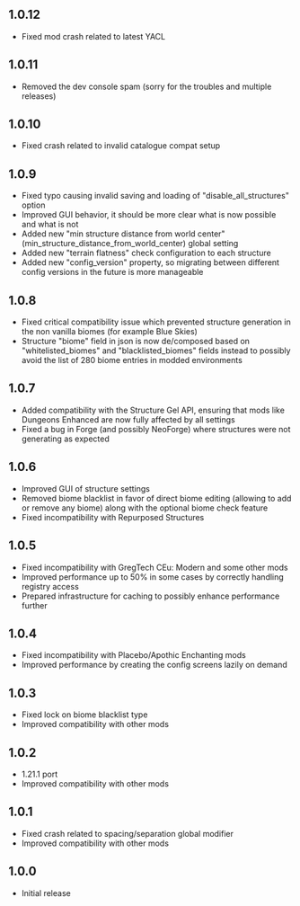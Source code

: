 ## 1.0.12

- Fixed mod crash related to latest YACL

## 1.0.11

- Removed the dev console spam (sorry for the troubles and multiple releases)

## 1.0.10

- Fixed crash related to invalid catalogue compat setup

## 1.0.9

- Fixed typo causing invalid saving and loading of "disable_all_structures" option
- Improved GUI behavior, it should be more clear what is now possible and what is not
- Added new "min structure distance from world center" (min_structure_distance_from_world_center) global setting
- Added new "terrain flatness" check configuration to each structure
- Added new "config_version" property, so migrating between different config versions in the future is more manageable

## 1.0.8

- Fixed critical compatibility issue which prevented structure generation in the non vanilla biomes (for example Blue Skies)
- Structure "biome" field in json is now de/composed based on "whitelisted_biomes" and "blacklisted_biomes" fields instead to possibly avoid the list of 280 biome entries in modded environments

## 1.0.7

- Added compatibility with the Structure Gel API, ensuring that mods like Dungeons Enhanced are now fully affected by all settings
- Fixed a bug in Forge (and possibly NeoForge) where structures were not generating as expected

## 1.0.6

- Improved GUI of structure settings
- Removed biome blacklist in favor of direct biome editing (allowing to add or remove any biome) along with the optional biome check feature
- Fixed incompatibility with Repurposed Structures

## 1.0.5

- Fixed incompatibility with GregTech CEu: Modern and some other mods
- Improved performance up to 50% in some cases by correctly handling registry access
- Prepared infrastructure for caching to possibly enhance performance further

## 1.0.4

- Fixed incompatibility with Placebo/Apothic Enchanting mods
- Improved performance by creating the config screens lazily on demand

## 1.0.3

- Fixed lock on biome blacklist type
- Improved compatibility with other mods

## 1.0.2

- 1.21.1 port
- Improved compatibility with other mods

## 1.0.1

- Fixed crash related to spacing/separation global modifier
- Improved compatibility with other mods

## 1.0.0

- Initial release